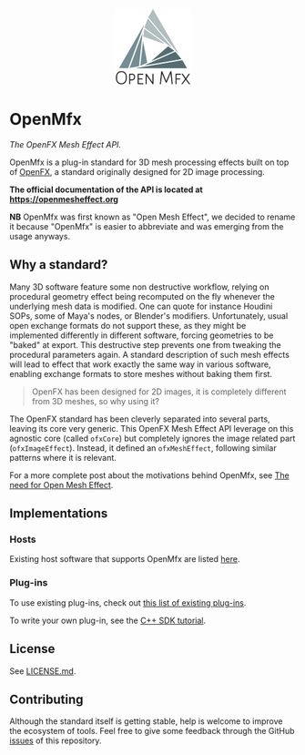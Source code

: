 
<p align="center">
  <img alt="OpenMfx" src="doc/images/openmesheffect.png">
</p>

OpenMfx
=======

*The OpenFX Mesh Effect API.*

OpenMfx is a plug-in standard for 3D mesh processing effects built on top of [OpenFX](http://openeffects.org/), a standard originally designed for 2D image processing.

**The official documentation of the API is located at https://openmesheffect.org**

**NB** OpenMfx was first known as "Open Mesh Effect", we decided to rename it because "OpenMfx" is easier to abbreviate and was emerging from the usage anyways.

## Why a standard?

Many 3D software feature some non destructive workflow, relying on procedural geometry effect being recomputed on the fly whenever the underlying mesh data is modified. One can quote for instance Houdini SOPs, some of Maya's nodes, or Blender's modifiers. Unfortunately, usual open exchange formats do not support these, as they might be implemented differently in different software, forcing geometries to be "baked" at export. This destructive step prevents one from tweaking the procedural parameters again. A standard description of such mesh effects will lead to effect that work exactly the same way in various software, enabling exchange formats to store meshes without baking them first.

> OpenFX has been designed for 2D images, it is completely different from 3D meshes, so why using it?

The OpenFX standard has been cleverly separated into several parts, leaving its core very generic. This OpenFX Mesh Effect API leverage on this agnostic core (called `ofxCore`) but completely ignores the image related part (`ofxImageEffect`). Instead, it defined an `ofxMeshEffect`, following similar patterns where it is relevant.

For a more complete post about the motivations behind OpenMfx, see [The need for Open Mesh Effect](https://blog.exppad.com/article/the-need-for-open-mesh-effect).

## Implementations

### Hosts

Existing host software that supports OpenMfx are listed [here](https://openmesheffect.org/Implementations/HostExamples.html).

### Plug-ins

To use existing plug-ins, check out [this list of existing plug-ins](https://openmesheffect.org/Implementations/PluginExamples.html).

To write your own plug-in, see the [C++ SDK tutorial](https://openmesheffect.org/Guide/TutorialCppSdk.html).

## License

See [LICENSE.md](LICENSE.md).

## Contributing

Although the standard itself is getting stable, help is welcome to improve the ecosystem of tools. Feel free to give some feedback through the GitHub [issues](https://github.com/eliemichel/OpenMeshEffect/issues) of this repository.
